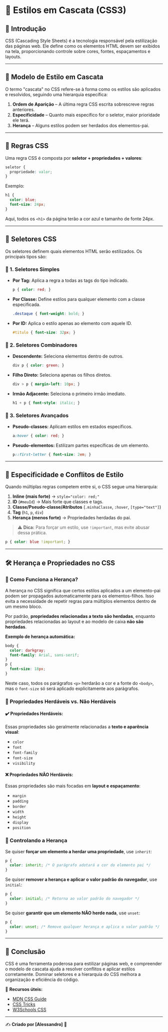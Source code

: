 # 🎨 Estilos em Cascata (CSS3)

## 📌 Introdução
CSS (Cascading Style Sheets) é a tecnologia responsável pela estilização das páginas web. Ele define como os elementos HTML devem ser exibidos na tela, proporcionando controle sobre cores, fontes, espaçamentos e layouts.

---

## 🔹 Modelo de Estilo em Cascata
O termo "cascata" no CSS refere-se à forma como os estilos são aplicados e resolvidos, seguindo uma hierarquia específica:
1. **Ordem de Aparição** – A última regra CSS escrita sobrescreve regras anteriores.
2. **Especificidade** – Quanto mais específico for o seletor, maior prioridade ele terá.
3. **Herança** – Alguns estilos podem ser herdados dos elementos-pai.

---

## 🎯 Regras CSS
Uma regra CSS é composta por **seletor + propriedades + valores**:
```css
seletor {
  propriedade: valor;
}
```
Exemplo:
```css
h1 {
  color: blue;
  font-size: 24px;
}
```
Aqui, todos os `<h1>` da página terão a cor azul e tamanho de fonte 24px.

---

## 🎯 Seletores CSS
Os seletores definem quais elementos HTML serão estilizados. Os principais tipos são:

### 🔹 1. Seletores Simples
- **Por Tag:** Aplica a regra a todas as tags do tipo indicado.
  ```css
  p { color: red; }
  ```
- **Por Classe:** Define estilos para qualquer elemento com a classe especificada.
  ```css
  .destaque { font-weight: bold; }
  ```
- **Por ID:** Aplica o estilo apenas ao elemento com aquele ID.
  ```css
  #titulo { font-size: 32px; }
  ```

### 🔹 2. Seletores Combinadores
- **Descendente:** Seleciona elementos dentro de outros.
  ```css
  div p { color: green; }
  ```
- **Filho Direto:** Seleciona apenas os filhos diretos.
  ```css
  div > p { margin-left: 10px; }
  ```
- **Irmão Adjacente:** Seleciona o primeiro irmão imediato.
  ```css
  h1 + p { font-style: italic; }
  ```

### 🔹 3. Seletores Avançados
- **Pseudo-classes:** Aplicam estilos em estados específicos.
  ```css
  a:hover { color: red; }
  ```
- **Pseudo-elementos:** Estilizam partes específicas de um elemento.
  ```css
  p::first-letter { font-size: 2em; }
  ```

---

## 🎨 Especificidade e Conflitos de Estilo
Quando múltiplas regras competem entre si, o CSS segue uma hierarquia:
1. **Inline (mais forte)** → `style="color: red;"`
2. **ID** (`#meuId`) → Mais forte que classes e tags.
3. **Classe/Pseudo-classe/Atributos** (`.minhaClasse`, `:hover`, `[type="text"]`)
4. **Tag** (`h1`, `p`, `div`)
5. **Herança (menos forte)** → Propriedades herdadas do pai.

> ⚠ **Dica:** Para forçar um estilo, use `!important`, mas evite abusar dessa prática.
```css
p { color: blue !important; }
```

---

## 🛠️ Herança e Propriedades no CSS
### 🔹 Como Funciona a Herança?
A herança no CSS significa que certos estilos aplicados a um elemento-pai podem ser propagados automaticamente para os elementos-filhos. Isso evita a necessidade de repetir regras para múltiplos elementos dentro de um mesmo bloco.

Por padrão, **propriedades relacionadas a texto são herdadas**, enquanto propriedades relacionadas ao layout e ao modelo de caixa **não são herdadas**.

**Exemplo de herança automática:**
```css
body {
  color: darkgray;
  font-family: Arial, sans-serif;
}
p {
  font-size: 18px;
}
```
Neste caso, todos os parágrafos `<p>` herdarão a cor e a fonte do `<body>`, mas o `font-size` só será aplicado explicitamente aos parágrafos.

### 🔹 Propriedades Herdáveis vs. Não Herdáveis
#### **✔️ Propriedades Herdáveis:**
Essas propriedades são geralmente relacionadas a **texto e aparência visual**:
- `color`
- `font`
- `font-family`
- `font-size`
- `visibility`

#### **❌ Propriedades NÃO Herdáveis:**
Essas propriedades são mais focadas em **layout e espaçamento**:
- `margin`
- `padding`
- `border`
- `width`
- `height`
- `display`
- `position`

### 🔹 Controlando a Herança
Se quiser **forçar um elemento a herdar uma propriedade**, use `inherit`:
```css
p {
  color: inherit; /* O parágrafo adotará a cor do elemento pai */
}
```
Se quiser **remover a herança e aplicar o valor padrão do navegador**, use `initial`:
```css
p {
  color: initial; /* Retorna ao valor padrão do navegador */
}
```
Se quiser **garantir que um elemento NÃO herde nada**, use `unset`:
```css
p {
  color: unset; /* Remove qualquer herança e aplica o valor padrão */
}
```

---

## 🚀 Conclusão
CSS é uma ferramenta poderosa para estilizar páginas web, e compreender o modelo de cascata ajuda a resolver conflitos e aplicar estilos corretamente. Dominar seletores e a hierarquia do CSS melhora a organização e eficiência do código.

🔗 **Recursos úteis:**
- [MDN CSS Guide](https://developer.mozilla.org/pt-BR/docs/Web/CSS)
- [CSS Tricks](https://css-tricks.com/)
- [W3Schools CSS](https://www.w3schools.com/css/)

---

✍ **Criado por [Alessandro]** 🚀

